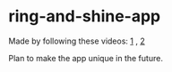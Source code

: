 # ring-and-shine-app
 
Made by following these videos: [1](https://www.youtube.com/watch?v=1b8H7UXJ6Co) , [2](https://www.youtube.com/watch?v=6m3H_SLZp5k&list=PLpSG4DtJWIHW1BHjqM6xqEF1jw4h1noYj&index=1)

Plan to make the app unique in the future.

